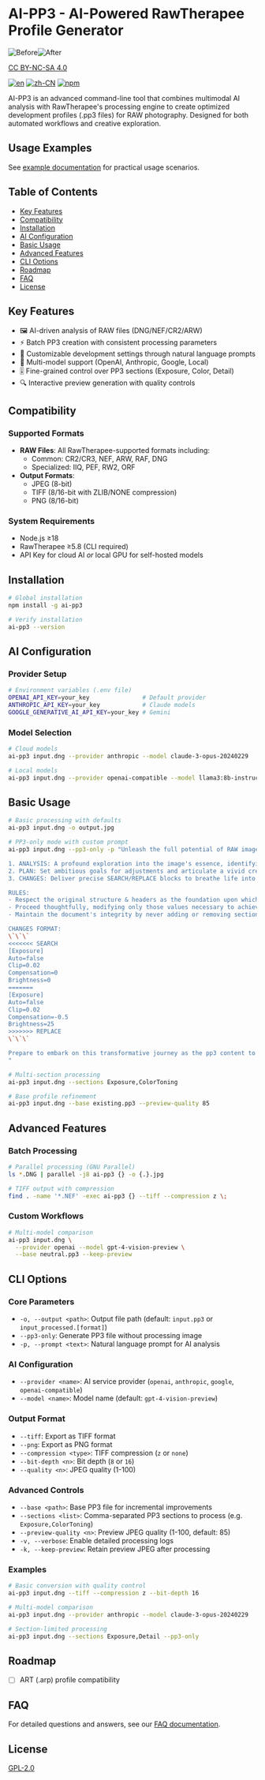 # AI-PP3 - AI-Powered RawTherapee Profile Generator

![Before](/examples/5/IMGP2426.jpg)![After](/examples/5/ai.jpg)

[CC BY-NC-SA 4.0](https://rawpedia.rawtherapee.com/Rawtherapee_Processing_Challenge_feedback)

[![en](https://img.shields.io/badge/lang-en-red.svg)](README.md) [![zh-CN](https://img.shields.io/badge/lang-zh--CN-yellow.svg)](README.zh-CN.md) [![npm](https://img.shields.io/npm/dt/ai-pp3.svg)](https://www.npmjs.com/package/ai-pp3)

AI-PP3 is an advanced command-line tool that combines multimodal AI analysis with RawTherapee's processing engine to create optimized development profiles (.pp3 files) for RAW photography. Designed for both automated workflows and creative exploration.

## Usage Examples

See [example documentation](examples/example.md) for practical usage scenarios.

## Table of Contents
- [Key Features](#key-features)
- [Compatibility](#compatibility)
- [Installation](#installation)
- [AI Configuration](#ai-configuration)
- [Basic Usage](#basic-usage)
- [Advanced Features](#advanced-features)
- [CLI Options](#cli-options)
- [Roadmap](#roadmap)
- [FAQ](#faq)
- [License](#license)

## Key Features 
- 🖼️ AI-driven analysis of RAW files (DNG/NEF/CR2/ARW)
- ⚡ Batch PP3 creation with consistent processing parameters
- 📝 Customizable development settings through natural language prompts
- 🔀 Multi-model support (OpenAI, Anthropic, Google, Local)
- 🎚️ Fine-grained control over PP3 sections (Exposure, Color, Detail)
- 🔍 Interactive preview generation with quality controls

## Compatibility 
### Supported Formats
- **RAW Files**: All RawTherapee-supported formats including:
  - Common: CR2/CR3, NEF, ARW, RAF, DNG
  - Specialized: IIQ, PEF, RW2, ORF
- **Output Formats**:
  - JPEG (8-bit)
  - TIFF (8/16-bit with ZLIB/NONE compression)
  - PNG (8/16-bit)

### System Requirements
- Node.js ≥18
- RawTherapee ≥5.8 (CLI required)
- API Key for cloud AI _or_ local GPU for self-hosted models

## Installation

```bash
# Global installation
npm install -g ai-pp3

# Verify installation
ai-pp3 --version
```

## AI Configuration 
### Provider Setup
```bash
# Environment variables (.env file)
OPENAI_API_KEY=your_key               # Default provider
ANTHROPIC_API_KEY=your_key            # Claude models
GOOGLE_GENERATIVE_AI_API_KEY=your_key # Gemini
```

### Model Selection
```bash
# Cloud models
ai-pp3 input.dng --provider anthropic --model claude-3-opus-20240229

# Local models
ai-pp3 input.dng --provider openai-compatible --model llama3:8b-instruct-q5_K_M
```

## Basic Usage 
```bash
# Basic processing with defaults
ai-pp3 input.dng -o output.jpg

# PP3-only mode with custom prompt
ai-pp3 input.dng --pp3-only -p "Unleash the full potential of RAW image pp3 settings with a dramatic flair. Elevate your creative precision by providing:

1. ANALYSIS: A profound exploration into the image's essence, identifying its strengths and areas for transformation.
2. PLAN: Set ambitious goals for adjustments and articulate a vivid creative vision that transcends ordinary imagery.
3. CHANGES: Deliver precise SEARCH/REPLACE blocks to breathe life into the envisioned transformation.

RULES:
- Respect the original structure & headers as the foundation upon which to build your masterpiece.
- Proceed thoughtfully, modifying only those values necessary to achieve the desired dramatic effect.
- Maintain the document's integrity by never adding or removing sections.

CHANGES FORMAT:
\`\`\`
<<<<<<< SEARCH
[Exposure]
Auto=false
Clip=0.02
Compensation=0
Brightness=0
=======
[Exposure]
Auto=false
Clip=0.02
Compensation=-0.5
Brightness=25
>>>>>>> REPLACE
\`\`\`

Prepare to embark on this transformative journey as the pp3 content to be optimized follows below:
"

# Multi-section processing
ai-pp3 input.dng --sections Exposure,ColorToning

# Base profile refinement
ai-pp3 input.dng --base existing.pp3 --preview-quality 85
```

## Advanced Features 
### Batch Processing
```bash
# Parallel processing (GNU Parallel)
ls *.DNG | parallel -j8 ai-pp3 {} -o {.}.jpg

# TIFF output with compression
find . -name '*.NEF' -exec ai-pp3 {} --tiff --compression z \;
```

### Custom Workflows
```bash
# Multi-model comparison
ai-pp3 input.dng \
  --provider openai --model gpt-4-vision-preview \
  --base neutral.pp3 --keep-preview
```

## CLI Options

### Core Parameters
- `-o, --output <path>`: Output file path (default: `input.pp3` or `input_processed.[format]`)
- `--pp3-only`: Generate PP3 file without processing image
- `-p, --prompt <text>`: Natural language prompt for AI analysis

### AI Configuration
- `--provider <name>`: AI service provider (`openai`, `anthropic`, `google`, `openai-compatible`)
- `--model <name>`: Model name (default: `gpt-4-vision-preview`)

### Output Format
- `--tiff`: Export as TIFF format
- `--png`: Export as PNG format
- `--compression <type>`: TIFF compression (`z` or `none`)
- `--bit-depth <n>`: Bit depth (`8` or `16`)
- `--quality <n>`: JPEG quality (1-100)

### Advanced Controls
- `--base <path>`: Base PP3 file for incremental improvements
- `--sections <list>`: Comma-separated PP3 sections to process (e.g. `Exposure,ColorToning`)
- `--preview-quality <n>`: Preview JPEG quality (1-100, default: 85)
- `-v, --verbose`: Enable detailed processing logs
- `-k, --keep-preview`: Retain preview JPEG after processing

### Examples
```bash
# Basic conversion with quality control
ai-pp3 input.dng --tiff --compression z --bit-depth 16

# Multi-model comparison
ai-pp3 input.dng --provider anthropic --model claude-3-opus-20240229

# Section-limited processing
ai-pp3 input.dng --sections Exposure,Detail --pp3-only
```

## Roadmap 
- [ ] ART (.arp) profile compatibility

## FAQ
For detailed questions and answers, see our [FAQ documentation](faq.md).

## License

[GPL-2.0](LICENSE)
